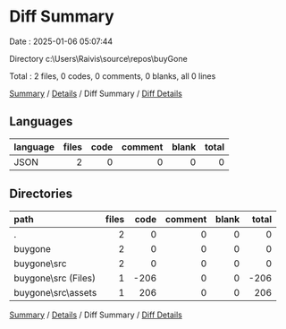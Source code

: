 # Diff Summary

Date : 2025-01-06 05:07:44

Directory c:\\Users\\Raivis\\source\\repos\\buyGone

Total : 2 files,  0 codes, 0 comments, 0 blanks, all 0 lines

[Summary](results.md) / [Details](details.md) / Diff Summary / [Diff Details](diff-details.md)

## Languages
| language | files | code | comment | blank | total |
| :--- | ---: | ---: | ---: | ---: | ---: |
| JSON | 2 | 0 | 0 | 0 | 0 |

## Directories
| path | files | code | comment | blank | total |
| :--- | ---: | ---: | ---: | ---: | ---: |
| . | 2 | 0 | 0 | 0 | 0 |
| buygone | 2 | 0 | 0 | 0 | 0 |
| buygone\\src | 2 | 0 | 0 | 0 | 0 |
| buygone\\src (Files) | 1 | -206 | 0 | 0 | -206 |
| buygone\\src\\assets | 1 | 206 | 0 | 0 | 206 |

[Summary](results.md) / [Details](details.md) / Diff Summary / [Diff Details](diff-details.md)